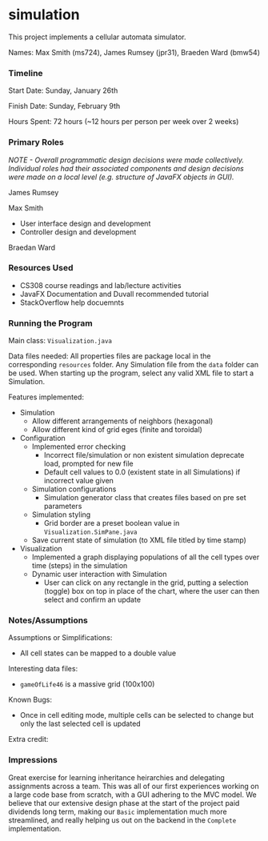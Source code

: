 simulation
====

This project implements a cellular automata simulator.

Names: Max Smith (ms724), James Rumsey (jpr31), Braeden Ward (bmw54)

### Timeline

Start Date: Sunday, January 26th

Finish Date: Sunday, February 9th

Hours Spent: 72 hours (~12 hours per person per week over 2 weeks)

### Primary Roles

*NOTE - Overall programmatic design decisions were made collectively. Individual roles had their associated components 
and design decisions were made on a local level (e.g. structure of JavaFX objects in GUI).*

James Rumsey

Max Smith
- User interface design and development
- Controller design and development

Braedan Ward

 

### Resources Used

- CS308 course readings and lab/lecture activities
- JavaFX Documentation and Duvall recommended tutorial
- StackOverflow help docuemnts


### Running the Program

Main class: ```Visualization.java```

Data files needed: All properties files are package local in the corresponding ```resources``` folder. Any Simulation 
file from the ```data``` folder can be used. When starting up the program, select any valid XML file to start a Simulation.

Features implemented:

- Simulation
    - Allow different arrangements of neighbors (hexagonal)
    - Allow different kind of grid eges (finite and toroidal)
- Configuration
    - Implemented error checking
        - Incorrect file/simulation or non existent simulation deprecate load, prompted for new file
        - Default cell values to 0.0 (existent state in all Simulations) if incorrect value given
    - Simulation configurations
        - Simulation generator class that creates files based on pre set parameters
    - Simulation styling
        - Grid border are a preset boolean value in ```Visualization.SimPane.java```
    - Save current state of simulation (to XML file titled by time stamp)
- Visualization
    - Implemented a graph displaying populations of all the cell types over time (steps) in the simulation
    - Dynamic user interaction with Simulation
        - User can click on any rectangle in the grid, putting a selection (toggle) box on top in place of the chart, 
        where the user can then select and confirm an update


### Notes/Assumptions

Assumptions or Simplifications:

- All cell states can be mapped to a double value

Interesting data files: 

- ```gameOfLife46``` is a massive grid (100x100)

Known Bugs:

- Once in cell editing mode, multiple cells can be selected to change but only the last selected cell is updated

Extra credit:


### Impressions

Great exercise for learning inheritance heirarchies and delegating assignments across a team. This was all of our first
 experiences working on a large code base from scratch, with a GUI adhering to the MVC model. We believe that our extensive 
 design phase at the start of the project paid dividends long term, making our ```Basic``` implementation much more streamlined, 
 and really helping us out on the backend in the ```Complete``` implementation.